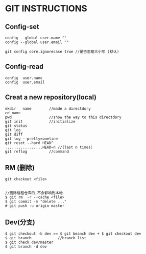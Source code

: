 # GIT INSTRUCTIONS

## Config-set
```bush
config --global user.name ""  
config --global user.email ""

git config core.ignorecase true //是否忽略大小写 (默认)
```

## Config-read
```bush
config	user.name
config	user.email
```

## Creat a new repository(local)
```bush
mkdir	name		//made a directdory
cd name
pwd					//show the way to this directdory
git init			//initialize
git status          
git log 
git diff
git log	--pretty=oneline
git reset --hard HEAD^
.................HEAD~n	//(last n times)
git reflog			//command
```

## RM (删除)
```bush
git checkout <file>


//删除远程仓库的,不会影响到本地
$ git rm  -r --cache <file>
$ git commit -m "delete ..."
# git push -u origin master
```



## Dev(分支)
```bush
$ git checkout -b dev == $ git beanch dev + $ git checkout dev
$ git branch			//branch list
$ git check dev/master
$ git branch -d dev
```

